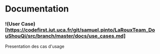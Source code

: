 # Documentation

### !(User Case)[https://codefirst.iut.uca.fr/git/samuel.pinto/LaRouxTeam_DouShouQi/src/branch/master/docs/use_cases.md]
Presentation des cas d'usage